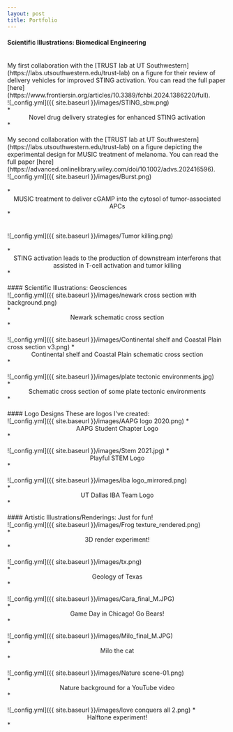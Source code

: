 ```yaml
---
layout: post
title: Portfolio
---
```

#### Scientific Illustrations: Biomedical Engineering
<br>
My first collaboration with the [TRUST lab at UT Southwestern](https://labs.utsouthwestern.edu/trust-lab) on a figure for their review of delivery vehicles for improved STING activation. You can read the full paper [here](https://www.frontiersin.org/articles/10.3389/fchbi.2024.1386220/full).
<br>
![_config.yml]({{ site.baseurl }}/images/STING_sbw.png)
<br>
*<center>Novel drug delivery strategies for enhanced STING activation</center>*
<br>
<br>
My second collaboration with the [TRUST lab at UT Southwestern](https://labs.utsouthwestern.edu/trust-lab) on a figure depicting the experimental design for MUSIC treatment of melanoma. You can read the full paper [here](https://advanced.onlinelibrary.wiley.com/doi/10.1002/advs.202416596).
<br>
![_config.yml]({{ site.baseurl }}/images/Burst.png) 
<br>
<br>
*<center>MUSIC treatment to deliver cGAMP into the cytosol of tumor-associated APCs</center>*
<br>
<br>
<br>
![_config.yml]({{ site.baseurl }}/images/Tumor killing.png) 
<br>
<br>
*<center>STING activation leads to the production of downstream interferons that assisted in T-cell activation and tumor killing</center>*
<br>
<br>
#### Scientific Illustrations: Geosciences
<br>
![_config.yml]({{ site.baseurl }}/images/newark cross section with background.png)
<br>
*<center>Newark schematic cross section</center>*
<br>
<br>
![_config.yml]({{ site.baseurl }}/images/Continental shelf and Coastal Plain cross section v3.png)
*<center>Continental shelf and Coastal Plain schematic cross section</center>*
<br>
<br>
![_config.yml]({{ site.baseurl }}/images/plate tectonic environments.jpg)
<br>
*<center>Schematic cross section of some plate tectonic environments</center>*
<br>
<br>
#### Logo Designs
These are logos I've created:
<br>
![_config.yml]({{ site.baseurl }}/images/AAPG logo 2020.png)
*<center>AAPG Student Chapter Logo</center>*
<br>
<br>
![_config.yml]({{ site.baseurl }}/images/Stem 2021.jpg)
*<center>Playful STEM Logo</center>*
<br>  
<br>
![_config.yml]({{ site.baseurl }}/images/iba logo_mirrored.png)
<br>
*<center>UT Dallas IBA Team Logo</center>*
<br>
<br>
#### Artistic Illustrations/Renderings: Just for fun!
<br>
![_config.yml]({{ site.baseurl }}/images/Frog texture_rendered.png)
<br>
*<center>3D render experiment!</center>*
<br>
<br>
![_config.yml]({{ site.baseurl }}/images/tx.png)
<br>
*<center>Geology of Texas</center>*
<br>
<br>
![_config.yml]({{ site.baseurl }}/images/Cara_final_M.JPG)
<br>
*<center>Game Day in Chicago! Go Bears!</center>*
<br>
<br>
![_config.yml]({{ site.baseurl }}/images/Milo_final_M.JPG)
<br>
*<center>Milo the cat</center>*
<br>
<br>
![_config.yml]({{ site.baseurl }}/images/Nature scene-01.png)
<br>
*<center>Nature background for a YouTube video</center>*
<br>
<br>
![_config.yml]({{ site.baseurl }}/images/love conquers all 2.png)
*<center>Halftone experiment!</center>*
<br>



